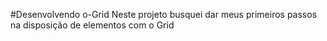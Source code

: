 #Desenvolvendo o-Grid
Neste projeto busquei  dar meus primeiros passos na disposição de elementos com o Grid
